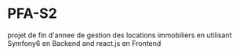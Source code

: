 # PFA-S2
projet de fin d'annee de gestion des locations immobiliers en utilisant Symfony6 en Backend and react.js en Frontend
